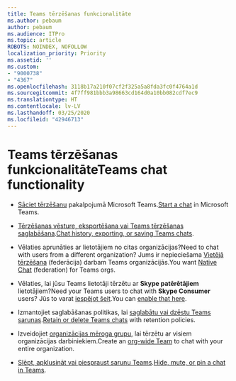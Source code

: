 ```yaml
---
title: Teams tērzēšanas funkcionalitāte
ms.author: pebaum
author: pebaum
ms.audience: ITPro
ms.topic: article
ROBOTS: NOINDEX, NOFOLLOW
localization_priority: Priority
ms.assetid: ''
ms.custom:
- "9000738"
- "4367"
ms.openlocfilehash: 3118b17a210f07cf2f325a5a8fda3fc0f4764a1d
ms.sourcegitcommit: 4f7ff981bbb3a98663cd164d0a10bb082cdf7ec9
ms.translationtype: HT
ms.contentlocale: lv-LV
ms.lasthandoff: 03/25/2020
ms.locfileid: "42946713"
---
```

# <a name="teams-chat-functionality"></a><span data-ttu-id="ed2cf-102">Teams tērzēšanas funkcionalitāte</span><span class="sxs-lookup"><span data-stu-id="ed2cf-102">Teams chat functionality</span></span>

- <span data-ttu-id="ed2cf-103">[Sāciet tērzēšanu](https://support.office.com/article/start-a-chat-in-teams-0c71b32b-c050-4930-a887-5afbe742b3d8) pakalpojumā Microsoft Teams.</span><span class="sxs-lookup"><span data-stu-id="ed2cf-103">[Start a chat](https://support.office.com/article/start-a-chat-in-teams-0c71b32b-c050-4930-a887-5afbe742b3d8) in Microsoft Teams.</span></span>

- <span data-ttu-id="ed2cf-104">[Tērzēšanas vēsture, eksportēšana vai Teams tērzēšanas saglabāšana](https://docs.microsoft.com/alchemyinsights/chat-history-in-microsoft-teams).</span><span class="sxs-lookup"><span data-stu-id="ed2cf-104">[Chat history, exporting, or saving Teams chats](https://docs.microsoft.com/alchemyinsights/chat-history-in-microsoft-teams).</span></span>

- <span data-ttu-id="ed2cf-105">Vēlaties aprunāties ar lietotājiem no citas organizācijas?</span><span class="sxs-lookup"><span data-stu-id="ed2cf-105">Need to chat with users from a different organization?</span></span> <span data-ttu-id="ed2cf-106">Jums ir nepieciešama [Vietējā tērzēšana](https://docs.microsoft.com/microsoftteams/native-chat-for-external-users) (federācija) darbam Teams organizācijās.</span><span class="sxs-lookup"><span data-stu-id="ed2cf-106">You want [Native Chat](https://docs.microsoft.com/microsoftteams/native-chat-for-external-users) (federation) for Teams orgs.</span></span>

- <span data-ttu-id="ed2cf-107">Vēlaties, lai jūsu Teams lietotāji tērzētu ar **Skype patērētājiem** lietotājiem?</span><span class="sxs-lookup"><span data-stu-id="ed2cf-107">Need your Teams users to chat with **Skype Consumer** users?</span></span> <span data-ttu-id="ed2cf-108">Jūs to varat [iespējot šeit](https://docs.microsoft.com/microsoftteams/manage-external-access#step-1---enable-your-organization-to-communicate-with-another-teams-organization).</span><span class="sxs-lookup"><span data-stu-id="ed2cf-108">You can [enable that here](https://docs.microsoft.com/microsoftteams/manage-external-access#step-1---enable-your-organization-to-communicate-with-another-teams-organization).</span></span> 

- <span data-ttu-id="ed2cf-109">Izmantojiet saglabāšanas politikas, lai [saglabātu vai dzēstu Teams sarunas](https://docs.microsoft.com/microsoftteams/retention-policies).</span><span class="sxs-lookup"><span data-stu-id="ed2cf-109">[Retain or delete Teams chats](https://docs.microsoft.com/microsoftteams/retention-policies) with retention policies.</span></span>

- <span data-ttu-id="ed2cf-110">Izveidojiet [organizācijas mēroga grupu,](https://docs.microsoft.com/microsoftteams/create-an-org-wide-team) lai tērzētu ar visiem organizācijas darbiniekiem.</span><span class="sxs-lookup"><span data-stu-id="ed2cf-110">Create an [org-wide Team](https://docs.microsoft.com/microsoftteams/create-an-org-wide-team) to chat with your entire organization.</span></span>

- <span data-ttu-id="ed2cf-111">[Slēpt, apklusināt vai piespraust sarunu Teams](https://support.office.com/article/hide-mute-or-pin-a-chat-in-teams-9aee02ef-713d-495b-8a73-9762d8e4b066).</span><span class="sxs-lookup"><span data-stu-id="ed2cf-111">[Hide, mute, or pin a chat in Teams](https://support.office.com/article/hide-mute-or-pin-a-chat-in-teams-9aee02ef-713d-495b-8a73-9762d8e4b066).</span></span>
